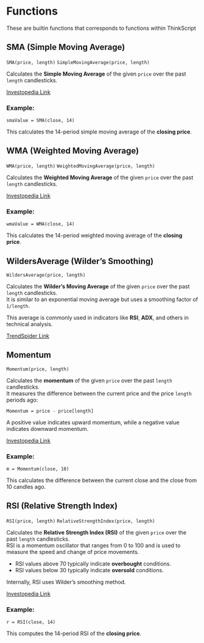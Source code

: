 # Functions

These are builtin functions that corresponds to functions within ThinkScript

## SMA (Simple Moving Average)

`SMA(price, length)`
`SimpleMovingAverage(price, length)`

Calculates the **Simple Moving Average** of the given `price` over the past `length` candlesticks.

[Investopedia Link](https://www.investopedia.com/terms/s/sma.asp)

### Example:

`smaValue = SMA(close, 14)`

This calculates the 14-period simple moving average of the **closing price**.

## WMA (Weighted Moving Average)

`WMA(price, length)`
`WeightedMovingAverage(price, length)`

Calculates the **Weighted Moving Average** of the given `price` over the past `length` candlesticks.

[Investopedia Link](https://www.investopedia.com/ask/answers/071414/whats-difference-between-moving-average-and-weighted-moving-average.asp)

### Example:

`wmaValue = WMA(close, 14)`

This calculates the 14-period weighted moving average of the **closing price**.

## WildersAverage (Wilder’s Smoothing)

`WildersAverage(price, length)`

Calculates the **Wilder’s Moving Average** of the given `price` over the past `length` candlesticks.  
It is similar to an exponential moving average but uses a smoothing factor of `1/length`.

This average is commonly used in indicators like **RSI**, **ADX**, and others in technical analysis.

[TrendSpider Link](https://trendspider.com/learning-center/definition-of-wilders-moving-average/)

## Momentum

`Momentum(price, length)`

Calculates the **momentum** of the given `price` over the past `length` candlesticks.  
It measures the difference between the current price and the price `length` periods ago:

```
Momentum = price - price[length]
```

A positive value indicates upward momentum, while a negative value indicates downward momentum.

[Investopedia Link](https://www.investopedia.com/terms/m/momentum.asp)

### Example:

```
m = Momentum(close, 10)
```

This calculates the difference between the current close and the close from 10 candles ago.

## RSI (Relative Strength Index)

`RSI(price, length)`
`RelativeStrengthIndex(price, length)`

Calculates the **Relative Strength Index (RSI)** of the given `price` over the past `length` candlesticks.  
RSI is a momentum oscillator that ranges from 0 to 100 and is used to measure the speed and change of price movements.

- RSI values above 70 typically indicate **overbought** conditions.
- RSI values below 30 typically indicate **oversold** conditions.

Internally, RSI uses Wilder’s smoothing method.

[Investopedia Link](https://www.investopedia.com/terms/r/rsi.asp)

### Example:

```
r = RSI(close, 14)
```

This computes the 14-period RSI of the **closing price**.

